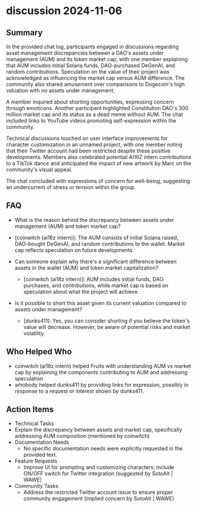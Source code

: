 # discussion 2024-11-06

## Summary
 In the provided chat log, participants engaged in discussions regarding asset management discrepancies between a DAO's assets under management (AUM) and its token market cap, with one member explaining that AUM includes initial Solana funds, DAO-purchased DeGenAI, and random contributions. Speculation on the value of their project was acknowledged as influencing the market cap versus AUM difference. The community also shared amusement over comparisons to Dogecoin's high valuation with no assets under management.


A member inquired about shorting opportunities, expressing concern through emoticons. Another participant highlighted Constitution DAO's 300 million market cap and its status as a dead meme without AUM. The chat included links to YouTube videos promoting self-expression within the community.


Technical discussions touched on user interface improvements for character customization in an unnamed project, with one member noting that their Twitter account had been restricted despite these positive developments. Members also celebrated potential AI16Z intern contributions to a TikTok dance and anticipated the impact of new artwork by Marc on the community's visual appeal.


The chat concluded with expressions of concern for well-being, suggesting an undercurrent of stress or tension within the group.

## FAQ
 - What is the reason behind the discrepancy between assets under management (AUM) and token market cap?
  - [coinwitch (ai16z intern)]: The AUM consists of initial Solana raised, DAO-bought DeGenAI, and random contributions to the wallet. Market cap reflects speculation on future developments.

- Can someone explain why there's a significant difference between assets in the wallet (AUM) and token market capitalization?
  - [coinwitch (ai16z intern)]: AUM includes initial funds, DAO purchases, and contributions, while market cap is based on speculation about what the project will achieve.

- Is it possible to short this asset given its current valuation compared to assets under management?
  - [dunks411]: Yes, you can consider shorting if you believe the token's value will decrease. However, be aware of potential risks and market volatility.

## Who Helped Who
 - coinwitch (ai16z intern) helped Fruits with understanding AUM vs market cap by explaining the components contributing to AUM and addressing speculation.
- whobody helped dunks411 by providing links for expression, possibly in response to a request or interest shown by dunks411.

## Action Items
 - Technical Tasks
  - Explain the discrepancy between assets and market cap, specifically addressing AUM composition (mentioned by coinwitch)
- Documentation Needs
  - No specific documentation needs were explicitly requested in the provided text.
- Feature Requests
  - Improve UI for prompting and customizing characters; include ON/OFF switch for Twitter integration (suggested by SotoAlt | WAWE)
- Community Tasks
  - Address the restricted Twitter account issue to ensure proper community engagement (implied concern by SotoAlt | WAWE)

